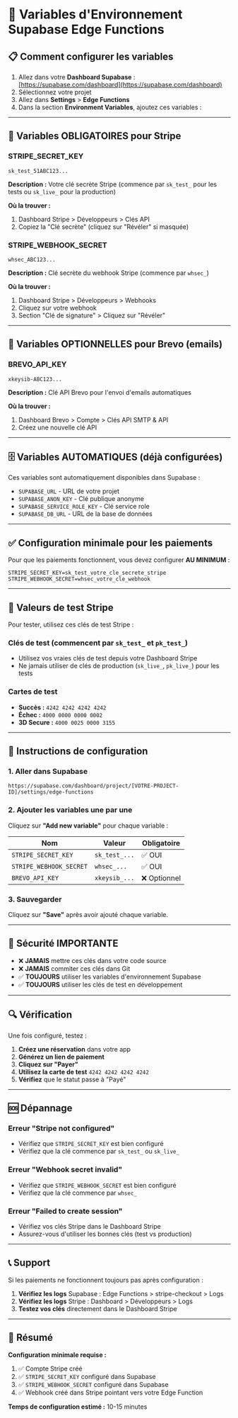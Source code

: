 # 🔐 Variables d'Environnement Supabase Edge Functions

## 📋 Comment configurer les variables

1. Allez dans votre **Dashboard Supabase** : [https://supabase.com/dashboard](https://supabase.com/dashboard)
2. Sélectionnez votre projet
3. Allez dans **Settings** > **Edge Functions**
4. Dans la section **Environment Variables**, ajoutez ces variables :

---

## 🔑 Variables OBLIGATOIRES pour Stripe

### STRIPE_SECRET_KEY
```
sk_test_51ABC123...
```
**Description :** Votre clé secrète Stripe (commence par `sk_test_` pour les tests ou `sk_live_` pour la production)

**Où la trouver :**
1. Dashboard Stripe > Développeurs > Clés API
2. Copiez la "Clé secrète" (cliquez sur "Révéler" si masquée)

### STRIPE_WEBHOOK_SECRET
```
whsec_ABC123...
```
**Description :** Clé secrète du webhook Stripe (commence par `whsec_`)

**Où la trouver :**
1. Dashboard Stripe > Développeurs > Webhooks
2. Cliquez sur votre webhook
3. Section "Clé de signature" > Cliquez sur "Révéler"

---

## 📧 Variables OPTIONNELLES pour Brevo (emails)

### BREVO_API_KEY
```
xkeysib-ABC123...
```
**Description :** Clé API Brevo pour l'envoi d'emails automatiques

**Où la trouver :**
1. Dashboard Brevo > Compte > Clés API SMTP & API
2. Créez une nouvelle clé API

---

## 🗄️ Variables AUTOMATIQUES (déjà configurées)

Ces variables sont automatiquement disponibles dans Supabase :

- `SUPABASE_URL` - URL de votre projet
- `SUPABASE_ANON_KEY` - Clé publique anonyme
- `SUPABASE_SERVICE_ROLE_KEY` - Clé service role
- `SUPABASE_DB_URL` - URL de la base de données

---

## ✅ Configuration minimale pour les paiements

Pour que les paiements fonctionnent, vous devez configurer **AU MINIMUM** :

```env
STRIPE_SECRET_KEY=sk_test_votre_cle_secrete_stripe
STRIPE_WEBHOOK_SECRET=whsec_votre_cle_webhook
```

---

## 🧪 Valeurs de test Stripe

Pour tester, utilisez ces clés de test Stripe :

### Clés de test (commencent par `sk_test_` et `pk_test_`)
- Utilisez vos vraies clés de test depuis votre Dashboard Stripe
- Ne jamais utiliser de clés de production (`sk_live_`, `pk_live_`) pour les tests

### Cartes de test
- **Succès :** `4242 4242 4242 4242`
- **Échec :** `4000 0000 0000 0002`
- **3D Secure :** `4000 0025 0000 3155`

---

## 🔧 Instructions de configuration

### 1. Aller dans Supabase
```
https://supabase.com/dashboard/project/[VOTRE-PROJECT-ID]/settings/edge-functions
```

### 2. Ajouter les variables une par une
Cliquez sur **"Add new variable"** pour chaque variable :

| Nom | Valeur | Obligatoire |
|-----|--------|-------------|
| `STRIPE_SECRET_KEY` | `sk_test_...` | ✅ OUI |
| `STRIPE_WEBHOOK_SECRET` | `whsec_...` | ✅ OUI |
| `BREVO_API_KEY` | `xkeysib_...` | ❌ Optionnel |

### 3. Sauvegarder
Cliquez sur **"Save"** après avoir ajouté chaque variable.

---

## 🚨 Sécurité IMPORTANTE

- ❌ **JAMAIS** mettre ces clés dans votre code source
- ❌ **JAMAIS** commiter ces clés dans Git
- ✅ **TOUJOURS** utiliser les variables d'environnement Supabase
- ✅ **TOUJOURS** utiliser les clés de test en développement

---

## 🔍 Vérification

Une fois configuré, testez :

1. **Créez une réservation** dans votre app
2. **Générez un lien de paiement**
3. **Cliquez sur "Payer"**
4. **Utilisez la carte de test** `4242 4242 4242 4242`
5. **Vérifiez** que le statut passe à "Payé"

---

## 🆘 Dépannage

### Erreur "Stripe not configured"
- Vérifiez que `STRIPE_SECRET_KEY` est bien configuré
- Vérifiez que la clé commence par `sk_test_` ou `sk_live_`

### Erreur "Webhook secret invalid"
- Vérifiez que `STRIPE_WEBHOOK_SECRET` est bien configuré
- Vérifiez que la clé commence par `whsec_`

### Erreur "Failed to create session"
- Vérifiez vos clés Stripe dans le Dashboard Stripe
- Assurez-vous d'utiliser les bonnes clés (test vs production)

---

## 📞 Support

Si les paiements ne fonctionnent toujours pas après configuration :

1. **Vérifiez les logs** Supabase : Edge Functions > stripe-checkout > Logs
2. **Vérifiez les logs** Stripe : Dashboard > Développeurs > Logs
3. **Testez vos clés** directement dans le Dashboard Stripe

---

## 🎯 Résumé

**Configuration minimale requise :**
1. ✅ Compte Stripe créé
2. ✅ `STRIPE_SECRET_KEY` configuré dans Supabase
3. ✅ `STRIPE_WEBHOOK_SECRET` configuré dans Supabase
4. ✅ Webhook créé dans Stripe pointant vers votre Edge Function

**Temps de configuration estimé :** 10-15 minutes